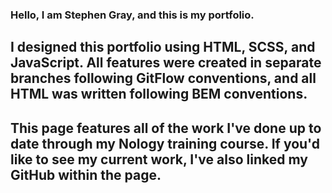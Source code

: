 ### Hello, I am Stephen Gray, and this is my portfolio.

## I designed this portfolio using HTML, SCSS, and JavaScript. All features were created in separate branches following GitFlow conventions, and all HTML was written following BEM conventions. 

## This page features all of the work I've done up to date through my Nology training course. If you'd like to see my current work, I've also linked my GitHub within the page. 
